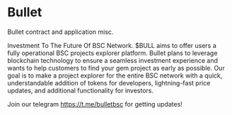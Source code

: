 # Bullet
Bullet contract and application misc.

Investment To The Future Of BSC Network.
$BULL aims to offer users a fully operational BSC projects explorer platform. Bullet plans to leverage blockchain technology to ensure a seamless investment experience and wants to help customers to find your gem project as early as possible.
Our goal is to make a project explorer for the entire BSC network with a quick, understandable addition of tokens for developers, lightning-fast price updates, and additional functionality for investors.

Join our telegram https://t.me/bulletbsc for getting updates!
